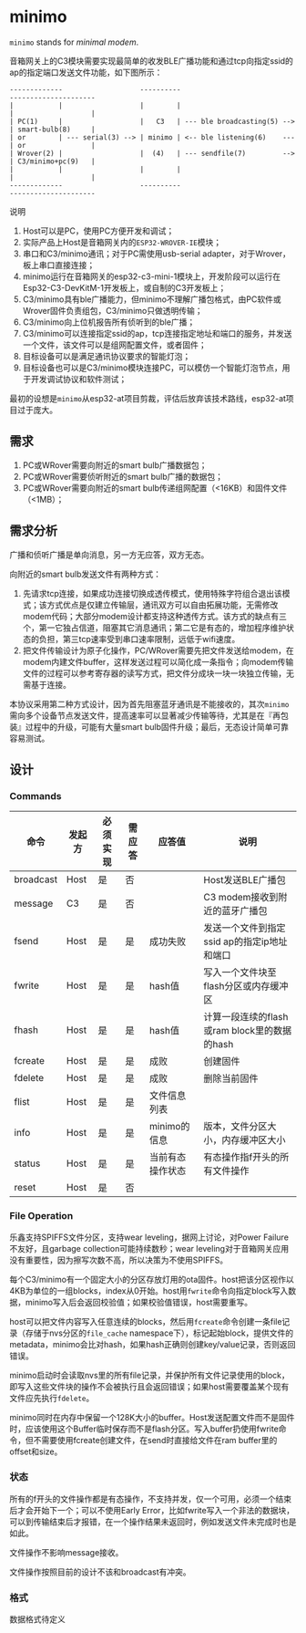 # minimo

`minimo` stands for *minimal modem*.

音箱网关上的C3模块需要实现最简单的收发BLE广播功能和通过tcp向指定ssid的ap的指定端口发送文件功能，如下图所示：

```
-------------                   ----------                             ---------------------
|           |                   |        |                             |                   |
| PC(1)     |                   |   C3   | --- ble broadcasting(5) --> | smart-bulb(8)     |
| or        | --- serial(3) --> | minimo | <-- ble listening(6)    --- | or                |
| Wrover(2) |                   |  (4)   | --- sendfile(7)         --> | C3/minimo+pc(9)   |
|           |                   |        |                             |                   |
-------------                   ----------                             ---------------------
```

 说明

1. Host可以是PC，使用PC方便开发和调试；
2. 实际产品上Host是音箱网关内的`ESP32-WROVER-IE`模块；
3. 串口和C3/minimo通讯；对于PC需使用usb-serial adapter，对于Wrover，板上串口直接连接；
4. minimo运行在音箱网关的esp32-c3-mini-1模块上，开发阶段可以运行在Esp32-C3-DevKitM-1开发板上，或自制的C3开发板上；
5. C3/minimo具有ble广播能力，但minimo不理解广播包格式，由PC软件或Wrover固件负责组包，C3/minimo只做透明传输；
6. C3/minimo向上位机报告所有侦听到的ble广播；
7. C3/minimo可以连接指定ssid的ap，tcp连接指定地址和端口的服务，并发送一个文件，该文件可以是组网配置文件，或者固件；
8. 目标设备可以是满足通讯协议要求的智能灯泡；
9. 目标设备也可以是C3/minimo模块连接PC，可以模仿一个智能灯泡节点，用于开发调试协议和软件测试；



最初的设想是`minimo`从esp32-at项目剪裁，评估后放弃该技术路线，esp32-at项目过于庞大。



## 需求

1. PC或WRover需要向附近的smart bulb广播数据包；
2. PC或WRover需要侦听附近的smart bulb广播的数据包；
3. PC或WRover需要向附近的smart bulb传递组网配置（<16KB）和固件文件（<1MB）；



## 需求分析

广播和侦听广播是单向消息，另一方无应答，双方无态。

向附近的smart bulb发送文件有两种方式：

1. 先请求tcp连接，如果成功连接切换成透传模式，使用特殊字符组合退出该模式；该方式优点是仅建立传输层，通讯双方可以自由拓展功能，无需修改modem代码；大部分modem设计都支持这种透传方式。该方式的缺点有三个，第一它独占信道，阻塞其它消息通讯；第二它是有态的，增加程序维护状态的负担，第三tcp速率受到串口速率限制，远低于wifi速度。
2. 把文件传输设计为原子化操作，PC/WRover需要先把文件发送给modem，在modem内建文件buffer，这样发送过程可以简化成一条指令；向modem传输文件的过程可以参考寄存器的读写方式，把文件分成块一块一块独立传输，无需基于连接。

本协议采用第二种方式设计，因为首先阻塞蓝牙通讯是不能接收的，其次`minimo`需向多个设备节点发送文件，提高速率可以显著减少传输等待，尤其是在『再包装』过程中的升级，可能有大量smart bulb固件升级；最后，无态设计简单可靠容易测试。



## 设计

### Commands

| 命令      | 发起方 | 必须实现 | 需应答 | 应答值           | 说明                                         |
| --------- | ------ | -------- | ------ | ---------------- | -------------------------------------------- |
| broadcast | Host   | 是       | 否     |                  | Host发送BLE广播包                            |
| message   | C3     | 是       | 否     |                  | C3 modem接收到附近的蓝牙广播包               |
| fsend     | Host   | 是       | 是     | 成功失败         | 发送一个文件到指定ssid ap的指定ip地址和端口  |
| fwrite    | Host   | 是       | 是     | hash值           | 写入一个文件块至flash分区或内存缓冲区        |
| fhash     | Host   | 是       | 是     | hash值           | 计算一段连续的flash或ram block里的数据的hash |
| fcreate   | Host   | 是       | 是     | 成败             | 创建固件                                     |
| fdelete   | Host   | 是       | 是     | 成败             | 删除当前固件                                 |
| flist     | Host   | 是       | 是     | 文件信息列表     |                                              |
| info      | Host   | 是       | 是     | minimo的信息     | 版本，文件分区大小，内存缓冲区大小           |
| status    | Host   | 是       | 是     | 当前有态操作状态 | 有态操作指f开头的所有文件操作                |
| reset     | Host   | 是       | 否     |                  |                                              |



### File Operation

乐鑫支持SPIFFS文件分区，支持wear leveling，据网上讨论，对Power Failure不友好，且garbage collection可能持续数秒；wear leveling对于音箱网关应用没有重要性，因为擦写次数不高，所以决策为不使用SPIFFS。

每个C3/minimo有一个固定大小的分区存放灯用的ota固件。host把该分区视作以4KB为单位的一组blocks，index从0开始。host用`fwrite`命令向指定block写入数据，minimo写入后会返回校验值；如果校验值错误，host需要重写。

host可以把文件内容写入任意连续的blocks，然后用`fcreate`命令创建一条file记录（存储于nvs分区的`file_cache` namespace下），标记起始block，提供文件的metadata，minimo会比对hash，如果hash正确则创建key/value记录，否则返回错误。

minimo启动时会读取nvs里的所有file记录，并保护所有文件记录使用的block，即写入这些文件块的操作不会被执行且会返回错误；如果host需要覆盖某个现有文件应先执行`fdelete`。

minimo同时在内存中保留一个128K大小的buffer。Host发送配置文件而不是固件时，应该使用这个Buffer临时保存而不是flash分区。写入buffer扔使用fwrite命令，但不需要使用fcreate创建文件，在send时直接给文件在ram buffer里的offset和size。



### 状态

所有的f开头的文件操作都是有态操作，不支持并发，仅一个可用，必须一个结束后才会开始下一个；可以不使用Early Error，比如fwrite写入一个非法的数据块，可以到传输结束后才报错，在一个操作结果未返回时，例如发送文件未完成时也是如此。

文件操作不影响message接收。

文件操作按照目前的设计不该和broadcast有冲突。



### 格式

数据格式待定义





